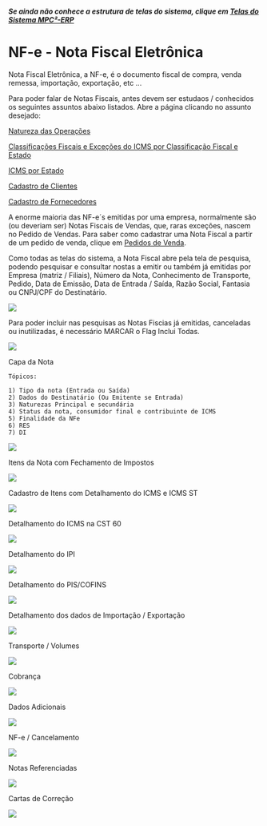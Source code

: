 ﻿---
layout: default
---

##### Se ainda não conhece a estrutura de telas do sistema, clique em <a href="https://mpc2erp.github.io/Pages/Telas" target="_blank">Telas do Sistema MPC²-ERP</a>

# NF-e - Nota Fiscal Eletrônica
 
Nota Fiscal Eletrônica, a NF-e, é o documento fiscal de compra, venda remessa, importação, exportação, etc ... 

Para poder falar de Notas Fiscais, antes devem ser estudaos / conhecidos os seguintes assuntos abaixo listados. Abre a página clicando no assunto desejado:

<a href="https://mpc2erp.github.io/Pages/Natureza" target="_blank">Natureza das Operações</a> 

<a href="https://mpc2erp.github.io/Pages/ClasFis" target="_blank">Classificações Fiscais e Exceções do ICMS por Classificação Fiscal e Estado</a> 

<a href="https://mpc2erp.github.io/Pages/ICMS_UF" target="_blank">ICMS por Estado</a> 

<a href="https://mpc2erp.github.io/Pages/Clientes" target="_blank">Cadastro de Clientes</a> 

<a href="https://mpc2erp.github.io/Pages/Fornecedores" target="_blank">Cadastro de Fornecedores</a> 

A enorme maioria das NF-e´s emitidas por uma empresa, normalmente são (ou deveriam ser) Notas Fiscais de Vendas, que, raras exceções, nascem no Pedido de Vendas. Para saber como cadastrar uma Nota Fiscal a partir de um pedido de venda, clique em <a href="https://mpc2erp.github.io/Pages/Fornecedores" target="_blank">Pedidos de Venda</a>.

Como todas as telas do sistema, a Nota Fiscal abre pela tela de pesquisa, podendo pesquisar e consultar nostas a emitir ou também já emitidas por Empresa (matriz / Filiais), Número da Nota, Conhecimento de Transporte, Pedido, Data de Emissão, Data de Entrada / Saída, Razão Social, Fantasia ou CNPJ/CPF do Destinatário.

![](Img/NotaFiscal01.jpg) 

Para poder incluir nas pesquisas as Notas Fiscias já emitidas, canceladas ou inutilizadas, é necessário MARCAR o Flag Inclui Todas.

![](Img/NotaFiscal02.jpg) 

Capa da Nota

    Tópicos:
    
    1) Tipo da nota (Entrada ou Saída)
    2) Dados do Destinatário (Ou Emitente se Entrada)
    3) Naturezas Principal e secundária
    4) Status da nota, consumidor final e contribuinte de ICMS
    5) Finalidade da NFe
    6) RES
    7) DI


![](Img/NotaFiscal03_Capa.jpg) 

Itens da Nota com Fechamento de Impostos

![](Img/NotaFiscal04_Itens.jpg) 

Cadastro de Itens com Detalhamento do ICMS e ICMS ST

![](Img/NotaFiscal04_ItensDet01.jpg) 

Detalhamento do ICMS na CST 60

![](Img/NotaFiscal04_ItensDet02.jpg) 

Detalhamento do IPI

![](Img/NotaFiscal04_ItensDet03.jpg) 

Detalhamento do PIS/COFINS

![](Img/NotaFiscal04_ItensDet04.jpg) 

Detalhamento dos dados de Importação / Exportação

![](Img/NotaFiscal04_ItensDet05.jpg) 

Transporte / Volumes

![](Img/NotaFiscal05_Transp.jpg) 

Cobrança

![](Img/NotaFiscal06_Cobranca.jpg) 

Dados Adicionais

![](Img/NotaFiscal07_DadosAd.jpg) 

NF-e / Cancelamento

![](Img/NotaFiscal08_NFe.jpg) 

Notas Referenciadas

![](Img/NotaFiscal09_Referenciadas.jpg) 

Cartas de Correção

![](Img/NotaFiscal10_CCe.jpg) 

